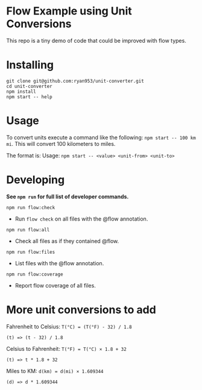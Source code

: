 # Flow Example using Unit Conversions

This repo is a tiny demo of code that could be improved with flow types.

# Installing

```
git clone git@github.com:ryan953/unit-converter.git
cd unit-converter
npm install
npm start -- help
```

# Usage

To convert units execute a command like the following: `npm start -- 100 km mi`. This will convert 100 kilometers to miles.

The format is: Usage: `npm start -- <value> <unit-from> <unit-to>`

# Developing

__See `npm run` for full list of developer commands.__

`npm run flow:check`
- Run `flow check` on all files with the @flow annotation.

`npm run flow:all`
- Check all files as if they contained @flow.

`npm run flow:files`
- List files with the @flow annotation.

`npm run flow:coverage`
- Report flow coverage of all files.

# More unit conversions to add

Fahrenheit to Celsius: `T(°C) = (T(°F) - 32) / 1.8`
```
(t) => (t - 32) / 1.8
```

Celsius to Fahrenheit: `T(°F) = T(°C) × 1.8 + 32`
```
(t) => t * 1.8 + 32
```

Miles to KM: `d(km) = d(mi) × 1.609344`
```
(d) => d * 1.609344
```

